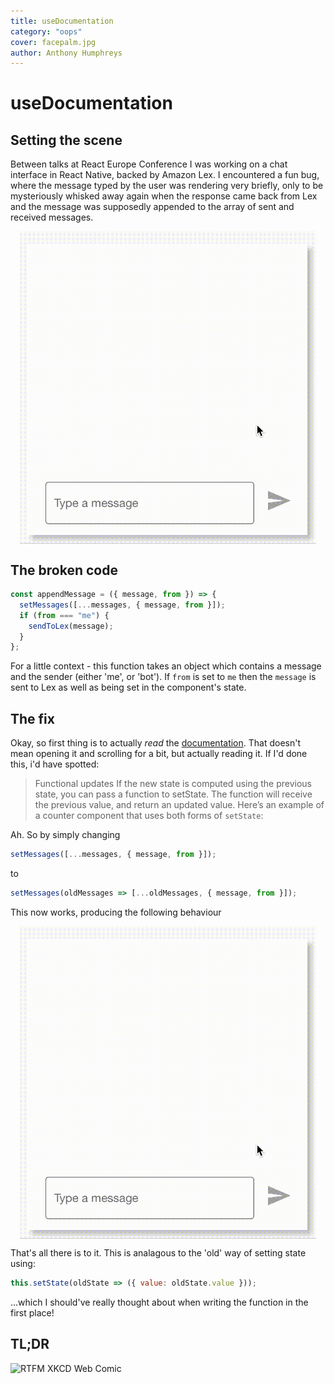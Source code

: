 ```yaml
---
title: useDocumentation
category: "oops"
cover: facepalm.jpg
author: Anthony Humphreys
---
```


# useDocumentation

## Setting the scene

Between talks at React Europe Conference I was working on a chat interface in React Native, backed by Amazon Lex. I encountered a fun bug, where the message typed by the user was rendering very briefly, only to be mysteriously whisked away again when the response came back from Lex and the message was supposedly appended to the array of sent and received messages.

<div style="width:100%; display: flex; flex-direction: row; justify-content: center;">
<img height="500" style="align-self:center" alt="GIF Showing a message typed by the user disappearing when the response is rendered" src="./fail.gif">
</div>

## The broken code

```javascript
const appendMessage = ({ message, from }) => {
  setMessages([...messages, { message, from }]);
  if (from === "me") {
    sendToLex(message);
  }
};
```

For a little context - this function takes an object which contains a message and the sender (either 'me', or 'bot'). If `from` is set to `me` then the `message` is sent to Lex as well as being set in the component's state.

## The fix

Okay, so first thing is to actually _read_ the [documentation](https://reactjs.org/docs/hooks-reference.html#usestate). That doesn't mean opening it and scrolling for a bit, but actually reading it. If I'd done this, i'd have spotted:

> Functional updates
> If the new state is computed using the previous state, you can pass a function to setState. The function will receive the previous value, and return an updated value. Here’s an example of a counter component that uses both forms of `setState`:

Ah. So by simply changing

```javascript
setMessages([...messages, { message, from }]);
```

to

```javascript
setMessages(oldMessages => [...oldMessages, { message, from }]);
```

This now works, producing the following behaviour

<div style="width:100%; display: flex; flex-direction: row; justify-content: center;">
<img height="500" alt="GIF Showing a message typed by the user persisting when the response is rendered" src="./success.gif">
</div>

That's all there is to it. This is analagous to the 'old' way of setting state using:

```javascript
this.setState(oldState => ({ value: oldState.value }));
```

...which I should've really thought about when writing the function in the first place!

## TL;DR

![RTFM XKCD Web Comic](https://imgs.xkcd.com/comics/rtfm.png)
